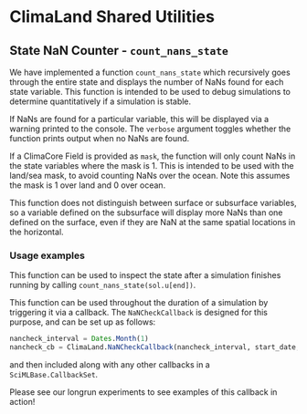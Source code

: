 # ClimaLand Shared Utilities

## State NaN Counter - `count_nans_state`
We have implemented a function `count_nans_state` which recursively goes
through the entire state and displays the number of NaNs found for each state
variable. This function is intended to be used to debug simulations to
determine quantitatively if a simulation is stable.

If NaNs are found for a particular variable, this will be displayed via
a warning printed to the console. The `verbose` argument toggles whether
the function prints output when no NaNs are found.

If a ClimaCore Field is provided as `mask`, the function will only count NaNs
in the state variables where the mask is 1. This is intended to be used with
the land/sea mask, to avoid counting NaNs over the ocean. Note this assumes
the mask is 1 over land and 0 over ocean.

This function does not distinguish between surface or subsurface
variables, so a variable defined on the subsurface will display more NaNs
than one defined on the surface, even if they are NaN at the same
spatial locations in the horizontal.

### Usage examples
This function can be used to inspect the state after a simulation finishes
running by calling `count_nans_state(sol.u[end])`.

This function can be used throughout the duration of a simulation by
triggering it via a callback. The `NaNCheckCallback` is designed for this
purpose, and can be set up as follows:
```julia
nancheck_interval = Dates.Month(1)
nancheck_cb = ClimaLand.NaNCheckCallback(nancheck_interval, start_date; dt = Δt)
```
and then included along with any other callbacks in a `SciMLBase.CallbackSet`.

Please see our longrun experiments to see examples of this callback in action!
